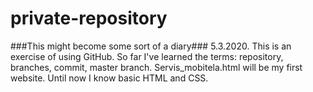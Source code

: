 # private-repository
###This might become some sort of a diary###
5.3.2020.
This is an exercise of using GitHub. So far I've learned the terms: repository, branches, commit, master branch.
Servis_mobitela.html will be my first website.
Until now I know basic HTML and CSS.
